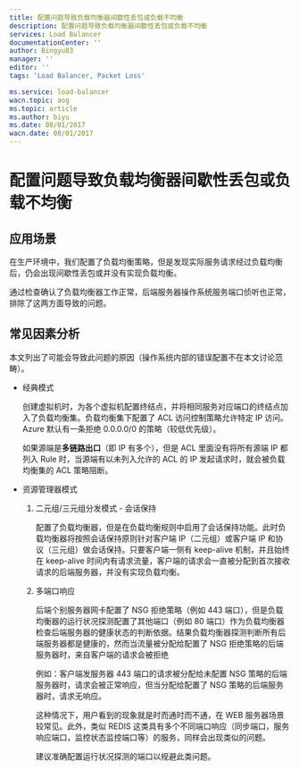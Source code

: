 ```yaml
---
title: 配置问题导致负载均衡器间歇性丢包或负载不均衡
description: 配置问题导致负载均衡器间歇性丢包或负载不均衡
services: Load Balancer
documentationCenter: ''
author: Bingyu83
manager: ''
editor: ''
tags: 'Load Balancer, Packet Loss'

ms.service: load-balancer
wacn.topic: aog
ms.topic: article
ms.author: biyu
ms.date: 08/01/2017
wacn.date: 08/01/2017
---
```


# 配置问题导致负载均衡器间歇性丢包或负载不均衡

## 应用场景

在生产环境中，我们配置了负载均衡策略，但是发现实际服务请求经过负载均衡后，仍会出现间歇性丢包或并没有实现负载均衡。

通过检查确认了负载均衡器工作正常，后端服务器操作系统服务端口侦听也正常，排除了这两方面导致的问题。


## 常见因素分析

本文列出了可能会导致此问题的原因（操作系统内部的错误配置不在本文讨论范畴）。

- 经典模式

    创建虚拟机时，为各个虚拟机配置终结点，并将相同服务对应端口的终结点加入了负载均衡集。负载均衡集下配置了 ACL 访问控制策略允许特定 IP 访问。Azure 默认有一条拒绝 0.0.0.0/0 的策略（较低优先级）。

    如果源端是**多链路出口**（即 IP 有多个），但是 ACL 里面没有将所有源端 IP 都列入 Rule 时，当源端有以未列入允许的 ACL 的 IP 发起请求时，就会被负载均衡集的 ACL 策略阻断。


- 资源管理器模式

    1. 二元组/三元组分发模式 - 会话保持

        配置了负载均衡器，但是在负载均衡规则中启用了会话保持功能。此时负载均衡器将按照会话保持原则针对客户端 IP（二元组）或客户端 IP 和协议（三元组）做会话保持。只要客户端一侧有 keep-alive 机制，并且始终在 keep-alive 时间内有请求流量，客户端的请求会一直被分配到首次接收请求的后端服务器，并没有实现负载均衡。

    2. 多端口响应

        后端个别服务器网卡配置了 NSG 拒绝策略（例如 443 端口），但是负载均衡器的运行状况探测配置了其他端口（例如 80 端口）作为负载均衡器检查后端服务器的健康状态的判断依据。结果负载均衡器探测判断所有后端服务器都是健康的，然而当流量被分配给配置了 NSG 拒绝策略的后端服务器时，来自客户端的请求会被拒绝

        例如：客户端发服务器 443 端口的请求被分配给未配置 NSG 策略的后端服务器时，请求会被正常响应，但当分配给配置了 NSG 策略的后端服务器时，请求无响应。

        这种情况下，用户看到的现象就是时而通时而不通，在 WEB 服务器场景较常见。此外，类似 REDIS 这类具有多个不同端口响应（同步端口，服务响应端口，监控状态监控端口等）的服务，同样会出现类似的问题。

        建议准确配置运行状况探测的端口以规避此类问题。